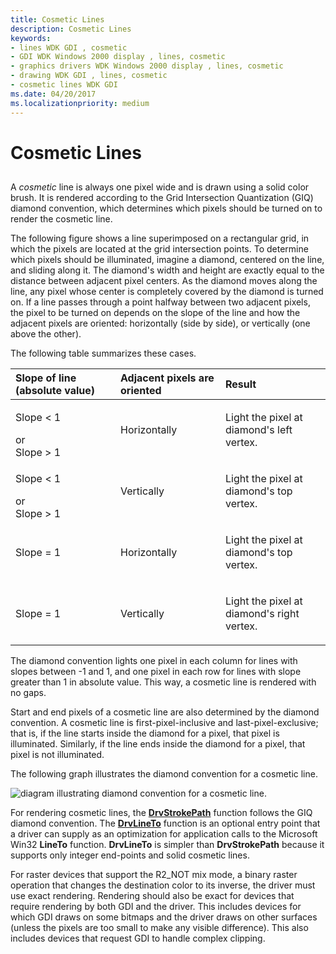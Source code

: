 ```yaml
---
title: Cosmetic Lines
description: Cosmetic Lines
keywords:
- lines WDK GDI , cosmetic
- GDI WDK Windows 2000 display , lines, cosmetic
- graphics drivers WDK Windows 2000 display , lines, cosmetic
- drawing WDK GDI , lines, cosmetic
- cosmetic lines WDK GDI
ms.date: 04/20/2017
ms.localizationpriority: medium
---
```


# Cosmetic Lines


## <span id="ddk_cosmetic_lines_gg"></span><span id="DDK_COSMETIC_LINES_GG"></span>


A *cosmetic* line is always one pixel wide and is drawn using a solid color brush. It is rendered according to the Grid Intersection Quantization (GIQ) diamond convention, which determines which pixels should be turned on to render the cosmetic line.

The following figure shows a line superimposed on a rectangular grid, in which the pixels are located at the grid intersection points. To determine which pixels should be illuminated, imagine a diamond, centered on the line, and sliding along it. The diamond's width and height are exactly equal to the distance between adjacent pixel centers. As the diamond moves along the line, any pixel whose center is completely covered by the diamond is turned on. If a line passes through a point halfway between two adjacent pixels, the pixel to be turned on depends on the slope of the line and how the adjacent pixels are oriented: horizontally (side by side), or vertically (one above the other).

The following table summarizes these cases.

<table>
<colgroup>
<col width="33%" />
<col width="33%" />
<col width="33%" />
</colgroup>
<thead>
<tr class="header">
<th align="left">Slope of line (absolute value)</th>
<th align="left">Adjacent pixels are oriented</th>
<th align="left">Result</th>
</tr>
</thead>
<tbody>
<tr class="odd">
<td align="left"><p>Slope &lt; 1</p>
<div>
 
</div>
or
<div>
 
</div>
Slope &gt; 1</td>
<td align="left"><p>Horizontally</p></td>
<td align="left"><p>Light the pixel at diamond's left vertex.</p></td>
</tr>
<tr class="even">
<td align="left"><p>Slope &lt; 1</p>
<div>
 
</div>
or
<div>
 
</div>
Slope &gt; 1</td>
<td align="left"><p>Vertically</p></td>
<td align="left"><p>Light the pixel at diamond's top vertex.</p></td>
</tr>
<tr class="odd">
<td align="left"><p>Slope = 1</p></td>
<td align="left"><p>Horizontally</p></td>
<td align="left"><p>Light the pixel at diamond's top vertex.</p></td>
</tr>
<tr class="even">
<td align="left"><p>Slope = 1</p></td>
<td align="left"><p>Vertically</p></td>
<td align="left"><p>Light the pixel at diamond's right vertex.</p></td>
</tr>
</tbody>
</table>

 

The diamond convention lights one pixel in each column for lines with slopes between -1 and 1, and one pixel in each row for lines with slope greater than 1 in absolute value. This way, a cosmetic line is rendered with no gaps.

Start and end pixels of a cosmetic line are also determined by the diamond convention. A cosmetic line is first-pixel-inclusive and last-pixel-exclusive; that is, if the line starts inside the diamond for a pixel, that pixel is illuminated. Similarly, if the line ends inside the diamond for a pixel, that pixel is not illuminated.

The following graph illustrates the diamond convention for a cosmetic line.

![diagram illustrating diamond convention for a cosmetic line.](images/102-01b.png)

For rendering cosmetic lines, the [**DrvStrokePath**](/windows/win32/api/winddi/nf-winddi-drvstrokepath) function follows the GIQ diamond convention. The [**DrvLineTo**](/windows/win32/api/winddi/nf-winddi-drvlineto) function is an optional entry point that a driver can supply as an optimization for application calls to the Microsoft Win32 **LineTo** function. **DrvLineTo** is simpler than **DrvStrokePath** because it supports only integer end-points and solid cosmetic lines.

For raster devices that support the R2\_NOT mix mode, a binary raster operation that changes the destination color to its inverse, the driver must use exact rendering. Rendering should also be exact for devices that require rendering by both GDI and the driver. This includes devices for which GDI draws on some bitmaps and the driver draws on other surfaces (unless the pixels are too small to make any visible difference). This also includes devices that request GDI to handle complex clipping.

 

